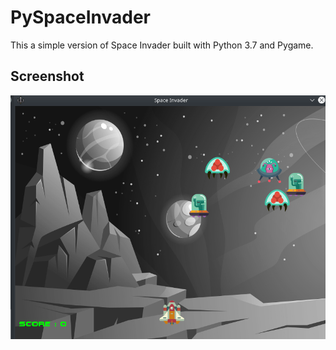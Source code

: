 # PySpaceInvader
This a simple version of Space Invader built with Python 3.7 and Pygame.


## Screenshot
![alt text](./Screenshot.png)
